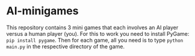 # AI-minigames

This repository contains 3 mini games that each involves an AI player versus a human player (you). For this to work you need to install PyGame: `pip install pygame`. Then for each game, all you need is to type `python main.py` in the respective directory of the game. 
